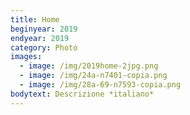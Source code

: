 ```yaml
---
title: Home
beginyear: 2019
endyear: 2019
category: Photo
images:
  - image: /img/2019home-2jpg.png
  - image: /img/24a-n7401-copia.png
  - image: /img/28a-69-n7593-copia.png
bodytext: Descrizione *italiano*
---
```

